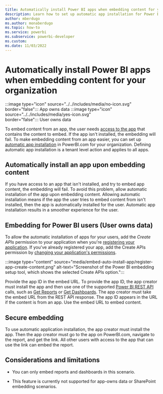 ```yaml
---
title: Automatically install Power BI apps when embedding content for your organization
description: Learn how to set up automatic app installation for Power BI apps when embedding content from apps for your organization.
author: mberdugo
ms.author: monaberdugo
ms.topic: how-to
ms.service: powerbi
ms.subservice: powerbi-developer
ms.custom:
ms.date: 11/03/2022
---
```


# Automatically install Power BI apps when embedding content for your organization

:::image type="icon" source="../../includes/media/no-icon.svg" border="false":::&nbsp;App&nbsp;owns&nbsp;data :::image type="icon" source="../../includes/media/yes-icon.svg" border="false":::&nbsp;User&nbsp;owns&nbsp;data

To embed content from an app, the user needs [access to the app](../../collaborate-share/service-create-distribute-apps.md) that contains the content to embed. If the app isn't installed, the embedding will fail. To make embedding content from an app easier, you can set up [automatic app installation](https://powerbi.microsoft.com/blog/automatically-install-apps/) in PowerBI.com for your organization. Defining automatic app installation is a tenant level action and applies to all apps.

## Automatically install an app upon embedding content

If you have access to an app that isn't installed, and try to embed app content, the embedding will fail. To avoid this problem, allow automatic installation of the app upon embedding content. Allowing automatic installation means if the app the user tries to embed content from isn't installed, then the app is automatically installed for the user. Automatic app installation results in a smoother experience for the user.

## Embedding for Power BI users (User owns data)

To allow the automatic installation of apps for your users, add the *Create APIs* permission to your application when you're [registering your application](register-app.md#step-2---register-your-application). If you've already registered your app, add the Create APIs permission by [changing your application's permissions](/power-bi/developer/embedded/change-permissions).

:::image type="content" source="media/embed-auto-install-app/register-app-create-content.png" alt-text="Screenshot of the Power BI embedding setup tool, which shows the selected Create APIs option.":::

Provide the app ID in the embed URL. To provide the app ID, the app creator must install the app and then use one of the supported [Power BI REST API](/rest/api/power-bi/) calls, such as [Get Reports](/rest/api/power-bi/reports/getreports) or [Get Dashboards](/rest/api/power-bi/dashboards/getdashboards). The app creator must take the embed URL from the REST API response. The app ID appears in the URL if the content is from an app. Use the embed URL to embed content.

## Secure embedding

To use automatic application installation, the app creator must install the app. Then the app creator must go to the app on PowerBI.com, navigate to the report, and get the link. All other users with access to the app that can use the link can embed the report.

## Considerations and limitations

* You can only embed reports and dashboards in this scenario.

* This feature is currently not supported for app-owns data or SharePoint embedding scenarios.
